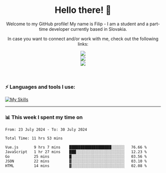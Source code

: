 <h1 align="center">  Hello there! 👋</h1>

<p align="center">Welcome to my GitHub profile! My name is Filip - I am a student and a part-time developer currently based in Slovakia.</p>
<p align="center">In case you want to connect and/or work with me, check out the following links: </p>
<div align="center">
<a href="https://www.linkedin.com/in/filip-sipos-7566b5309/">
  <img src="https://img.shields.io/badge/LinkedIn-0077B5?style=for-the-badge&logo=linkedin&logoColor=white"></img>
</a>
</br>
<a href="https://filipsipos.netlify.app">
  <img src="https://img.shields.io/badge/website-000000?style=for-the-badge&logo=About.me&logoColor=white"></img>
</a>
</br>
<a href="mailto:filip.sipos@student.leaf.academy">
  <img src="https://img.shields.io/badge/Gmail-D14836?style=for-the-badge&logo=gmail&logoColor=white"></img>
</a>
</div>

</br>
</br>

### ⚡ Languages and tools I use:

[![My Skills](https://skillicons.dev/icons?i=html,css,tailwind,js,ts,vue,react,nodejs,firebase,azure,git,postman,figma&theme=dark)](https://skillicons.dev)

---

### 📊 This week I spent my time on</h3>

<!--START_SECTION:waka-->

```txt
From: 23 July 2024 - To: 30 July 2024

Total Time: 11 hrs 53 mins

Vue.js       9 hrs 7 mins    ███████████████████░░░░░░   76.66 %
JavaScript   1 hr 27 mins    ███░░░░░░░░░░░░░░░░░░░░░░   12.23 %
Go           25 mins         █░░░░░░░░░░░░░░░░░░░░░░░░   03.56 %
JSON         22 mins         ▓░░░░░░░░░░░░░░░░░░░░░░░░   03.10 %
HTML         14 mins         ▓░░░░░░░░░░░░░░░░░░░░░░░░   02.08 %
```

<!--END_SECTION:waka-->
